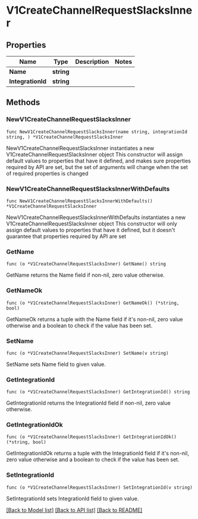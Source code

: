 # V1CreateChannelRequestSlacksInner

## Properties

Name | Type | Description | Notes
------------ | ------------- | ------------- | -------------
**Name** | **string** |  | 
**IntegrationId** | **string** |  | 

## Methods

### NewV1CreateChannelRequestSlacksInner

`func NewV1CreateChannelRequestSlacksInner(name string, integrationId string, ) *V1CreateChannelRequestSlacksInner`

NewV1CreateChannelRequestSlacksInner instantiates a new V1CreateChannelRequestSlacksInner object
This constructor will assign default values to properties that have it defined,
and makes sure properties required by API are set, but the set of arguments
will change when the set of required properties is changed

### NewV1CreateChannelRequestSlacksInnerWithDefaults

`func NewV1CreateChannelRequestSlacksInnerWithDefaults() *V1CreateChannelRequestSlacksInner`

NewV1CreateChannelRequestSlacksInnerWithDefaults instantiates a new V1CreateChannelRequestSlacksInner object
This constructor will only assign default values to properties that have it defined,
but it doesn't guarantee that properties required by API are set

### GetName

`func (o *V1CreateChannelRequestSlacksInner) GetName() string`

GetName returns the Name field if non-nil, zero value otherwise.

### GetNameOk

`func (o *V1CreateChannelRequestSlacksInner) GetNameOk() (*string, bool)`

GetNameOk returns a tuple with the Name field if it's non-nil, zero value otherwise
and a boolean to check if the value has been set.

### SetName

`func (o *V1CreateChannelRequestSlacksInner) SetName(v string)`

SetName sets Name field to given value.


### GetIntegrationId

`func (o *V1CreateChannelRequestSlacksInner) GetIntegrationId() string`

GetIntegrationId returns the IntegrationId field if non-nil, zero value otherwise.

### GetIntegrationIdOk

`func (o *V1CreateChannelRequestSlacksInner) GetIntegrationIdOk() (*string, bool)`

GetIntegrationIdOk returns a tuple with the IntegrationId field if it's non-nil, zero value otherwise
and a boolean to check if the value has been set.

### SetIntegrationId

`func (o *V1CreateChannelRequestSlacksInner) SetIntegrationId(v string)`

SetIntegrationId sets IntegrationId field to given value.



[[Back to Model list]](../README.md#documentation-for-models) [[Back to API list]](../README.md#documentation-for-api-endpoints) [[Back to README]](../README.md)


